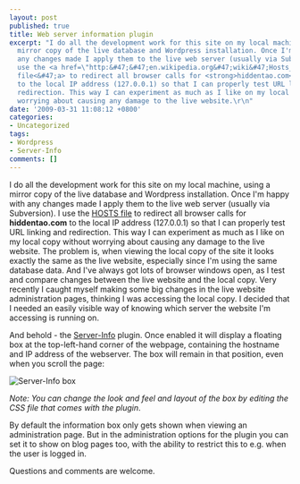 ```yaml
---
layout: post
published: true
title: Web server information plugin
excerpt: "I do all the development work for this site on my local machine, using a
  mirror copy of the live database and Wordpress installation. Once I'm happy with
  any changes made I apply them to the live web server (usually via Subversion). I
  use the <a href=\"http:&#47;&#47;en.wikipedia.org&#47;wiki&#47;Hosts_file\">HOSTS
  file<&#47;a> to redirect all browser calls for <strong>hiddentao.com<&#47;strong>
  to the local IP address (127.0.0.1) so that I can properly test URL linking and
  redirection. This way I can experiment as much as I like on my local copy without
  worrying about causing any damage to the live website.\r\n"
date: '2009-03-31 11:08:12 +0800'
categories:
- Uncategorized
tags:
- Wordpress
- Server-Info
comments: []
---
```

I do all the development work for this site on my local machine, using a mirror copy of the live database and Wordpress installation. Once I'm happy with any changes made I apply them to the live web server (usually via Subversion). I use the [HOSTS file](http://en.wikipedia.org/wiki/Hosts_file) to redirect all browser calls for **hiddentao.com** to the local IP address (127.0.0.1) so that I can properly test URL linking and redirection. This way I can experiment as much as I like on my local copy without worrying about causing any damage to the live website.
<a id="more"></a><a id="more-318"></a>
The problem is, when viewing the local copy of the site it looks exactly the same as the live website, especially since I'm using the same database data. And I've always got lots of browser windows open, as I test and compare changes between the live website and the local copy. Very recently I caught myself making some big changes in the live website administration pages, thinking I was accessing the local copy. I decided that I needed an easily visible way of knowing which server the website I'm accessing is running on.

And behold - the [Server-Info](/code/wordpress-server-info-plugin/ "Server-Info plugin") plugin. Once enabled it will display a floating box at the top-left-hand corner of the webpage, containing the hostname and IP address of the webserver. The box will remain in that position, even when you scroll the page:

![Server-Info box](http://farm4.static.flickr.com/3615/3401500736_8312c67db6_o.png)

_Note: You can change the look and feel and layout of the box by editing the CSS file that comes with the plugin_.

By default the information box only gets shown when viewing an administration page. But in the administration options for the plugin you can set it to show on blog pages too, with the ability to restrict this to e.g. when the user is logged in.

Questions and comments are welcome.